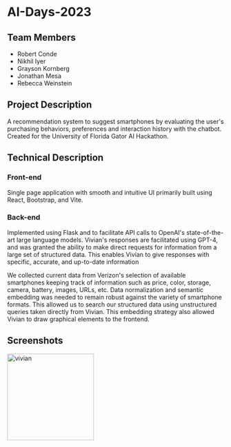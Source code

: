 # AI-Days-2023

## Team Members
- Robert Conde
- Nikhil Iyer
- Grayson Kornberg
- Jonathan Mesa
- Rebecca Weinstein


## Project Description

A recommendation system to suggest smartphones by evaluating the user's purchasing behaviors, preferences and
interaction history with the chatbot. Created for the University of Florida Gator AI Hackathon.

## Technical Description

### Front-end

Single page application with smooth and intuitive UI primarily built using React, Bootstrap, and Vite.

### Back-end

Implemented using Flask and to facilitate API calls to OpenAI's state-of-the-art large language
models. Vivian's responses are facilitated using GPT-4, and was granted the ability to make direct requests for
information from a large set of structured data. This enables Vivian to give responses with specific, accurate, and up-to-date information

We collected current data from Verizon's selection of available smartphones keeping track of information such as price, color, storage, camera, battery, images, URLs, etc. Data normalization and semantic embedding was needed to remain robust against the variety of smartphone formats. This allowed us to search our structured data using unstructured queries taken directly from Vivian. This embedding strategy also allowed Vivian to draw graphical elements to the frontend.

## Screenshots
<img width="201" alt="vivian" src="https://github.com/RobertConde/AI-Days-2023/assets/72950525/61d99945-6ab6-427f-a208-10d854433452">
